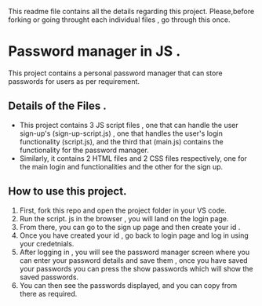 This readme file contains all the details regarding this project. Please,before forking or going throught each individual files , go through this once.

# Password manager in JS .

This project contains a personal password manager that can store passwords for users as per requirement.

## Details of the Files .
* This project contains 3 JS script files , one that can handle the user sign-up's (sign-up-script.js) , one that handles the user's login functionality (script.js), and the third that (main.js) contains the functionality for the password manager.
* Similarly, it contains 2 HTML files and 2 CSS files respectively, one for the main login and functionalities and the other for the sign up.

## How to use this project.
1. First, fork this repo and open the project folder in your VS code.
2. Run the script. js in the browser , you will land on the login page.
3. From there, you can go to the sign up page and then create your id .
4. Once you have created your id , go back to login page and log in using your credetnials.
5. After logging in , you will see the password manager screen where you can enter your password details and save them , once you have saved your passwords you can press the show passwords which will show the saved passwords.
6. You can then see the passwords displayed, and you can copy from there as required.


